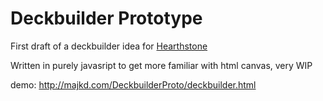 Deckbuilder Prototype
=============

First draft of a deckbuilder idea for [Hearthstone](https://playhearthstone.com/en-us/)

Written in purely javasript to get more familiar with html canvas, very WIP

demo: http://majkd.com/DeckbuilderProto/deckbuilder.html
